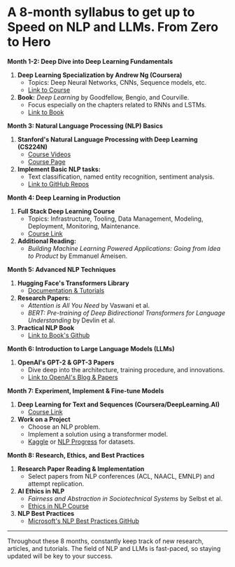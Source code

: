 # A 8-month syllabus to get up to Speed on NLP and LLMs. From Zero to Hero

**Month 1-2: Deep Dive into Deep Learning Fundamentals**
1. **Deep Learning Specialization by Andrew Ng (Coursera)**
    - Topics: Deep Neural Networks, CNNs, Sequence models, etc.
    - [Link to Course](https://www.coursera.org/specializations/deep-learning)
2. **Book:** *Deep Learning* by Goodfellow, Bengio, and Courville.
    - Focus especially on the chapters related to RNNs and LSTMs.
    - [Link to Book](http://www.deeplearningbook.org/)

**Month 3: Natural Language Processing (NLP) Basics**
1. **Stanford's Natural Language Processing with Deep Learning (CS224N)**
    - [Course Videos](https://www.youtube.com/playlist?list=PLoROMvodv4rOhcuXMZkNm7j3fVwBBY42z)
    - [Course Page](http://web.stanford.edu/class/cs224n/)
2. **Implement Basic NLP tasks:**
    - Text classification, named entity recognition, sentiment analysis.
    - [Link to GitHub Repos](https://github.com/topics/nlp?l=python)

**Month 4: Deep Learning in Production**
1. **Full Stack Deep Learning Course**
    - Topics: Infrastructure, Tooling, Data Management, Modeling, Deployment, Monitoring, Maintenance.
    - [Course Link](https://fullstackdeeplearning.com/)
2. **Additional Reading:**
    - *Building Machine Learning Powered Applications: Going from Idea to Product* by Emmanuel Ameisen.

**Month 5: Advanced NLP Techniques**
1. **Hugging Face's Transformers Library**
    - [Documentation & Tutorials](https://huggingface.co/transformers/)
2. **Research Papers:**
    - *Attention is All You Need* by Vaswani et al.
    - *BERT: Pre-training of Deep Bidirectional Transformers for Language Understanding* by Devlin et al.
3. **Practical NLP Book**
    - [Link to Book's Github](https://github.com/practical-nlp/practical-nlp)

**Month 6: Introduction to Large Language Models (LLMs)**
1. **OpenAI's GPT-2 & GPT-3 Papers**
    - Dive deep into the architecture, training procedure, and innovations.
    - [Link to OpenAI's Blog & Papers](https://openai.com/research/)

**Month 7: Experiment, Implement & Fine-tune Models**
1. **Deep Learning for Text and Sequences (Coursera/DeepLearning.AI)**
    - [Course Link](https://www.coursera.org/learn/sequence-models-in-nlp)
2. **Work on a Project**
    - Choose an NLP problem.
    - Implement a solution using a transformer model.
    - [Kaggle](https://www.kaggle.com/) or [NLP Progress](http://nlpprogress.com/) for datasets.

**Month 8: Research, Ethics, and Best Practices**
1. **Research Paper Reading & Implementation**
    - Select papers from NLP conferences (ACL, NAACL, EMNLP) and attempt replication.
2. **AI Ethics in NLP**
    - *Fairness and Abstraction in Sociotechnical Systems* by Selbst et al.
    - [Ethics in NLP Course](https://ethicsinnlp.org/)
3. **NLP Best Practices**
    - [Microsoft's NLP Best Practices GitHub](https://github.com/microsoft/nlp-recipes)

---

Throughout these 8 months, constantly keep track of new research, articles, and tutorials. The field of NLP and LLMs is fast-paced, so staying updated will be key to your success. 
